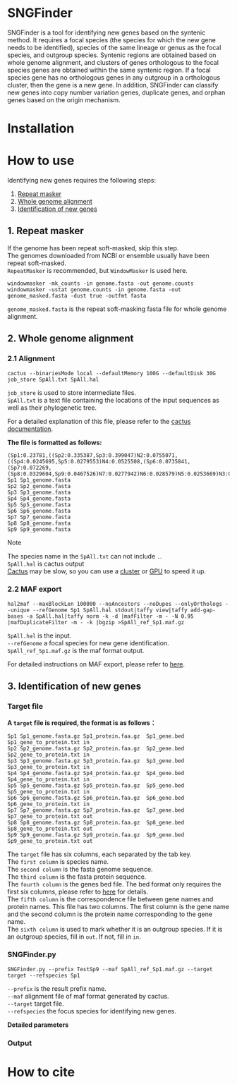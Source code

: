 # SNGFinder
SNGFinder is a tool for identifying new genes based on the syntenic method. It requires a focal species (the species for which the new gene needs to be identified), species of the same lineage or genus as the focal species, and outgroup species. Syntenic regions are obtained based on whole genome alignment, and clusters of genes orthologous to the focal species genes are obtained within the same syntenic region. If a focal species gene has no orthologous genes in any outgroup in a orthologous cluster, then the gene is a new gene. In addition, SNGFinder can classify new genes into copy number variation genes, duplicate genes, and orphan genes based on the origin mechanism.
# Installation

# How to use
Identifying new genes requires the following steps:  
1. [Repeat masker](#1-repeat-masker)
2. [Whole genome alignment](#2-whole-genome-alignment)
3. [Identification of new genes](#3-identification-of-new-genes)
## 1. Repeat masker
If the genome has been repeat soft-masked, skip this step.  
The genomes downloaded from NCBI or ensemble usually have been repeat soft-masked.  
`RepeatMasker` is recommended, but `WindowMasker` is used here.  
```
windowmasker -mk_counts -in genome.fasta -out genome.counts
windowmasker -ustat genome.counts -in genome.fasta -out genome_masked.fasta -dust true -outfmt fasta
```
`genome_masked.fasta` is the repeat soft-masking fasta file for whole genome alignment.

## 2. Whole genome alignment
### 2.1 Alignment
```
cactus --binariesMode local --defaultMemory 100G --defaultDisk 30G job_store SpAll.txt SpAll.hal
```
`job_store` is used to store intermediate files.  
`SpAll.txt` is a text file containing the locations of the input sequences as well as their phylogenetic tree.  
  
For a detailed explanation of this file, please refer to the [cactus documentation](https://github.com/ComparativeGenomicsToolkit/cactus/blob/master/doc/progressive.md#interface). 
  
**The file is formatted as follows:**  
```
(Sp1:0.23781,((Sp2:0.335387,Sp3:0.399047)N2:0.0755071,((Sp4:0.0245695,Sp5:0.0279553)N4:0.0525508,(Sp6:0.0735841,(Sp7:0.072269,(Sp8:0.0329604,Sp9:0.0467526)N7:0.0277942)N6:0.028579)N5:0.0253669)N3:0.281769)N1:0.23781)N0;
Sp1 Sp1_genome.fasta
Sp2 Sp2_genome.fasta
Sp3 Sp3_genome.fasta
Sp4 Sp4_genome.fasta
Sp5 Sp5_genome.fasta
Sp6 Sp6_genome.fasta
Sp7 Sp7_genome.fasta
Sp8 Sp8_genome.fasta
Sp9 Sp9_genome.fasta
```
> [!NOTE]
>The species name in the `SpAll.txt` can not include `.`.  
`SpAll.hal` is cactus output  
[Cactus](https://github.com/ComparativeGenomicsToolkit/cactus) may be slow, so you can use a [cluster](https://github.com/ComparativeGenomicsToolkit/cactus/blob/master/doc/progressive.md#running-on-a-cluster) or [GPU](https://github.com/ComparativeGenomicsToolkit/cactus/blob/master/doc/progressive.md#gpu-acceleration) to speed it up.
### 2.2 MAF export
```
hal2maf --maxBlockLen 100000 --noAncestors --noDupes --onlyOrthologs --unique --refGenome Sp1 SpAll.hal stdout|taffy view|taffy add-gap-bases -a SpAll.hal|taffy norm -k -d |mafFilter -m - -N 0.95 |mafDuplicateFilter -m - -k |bgzip >SpAll_ref_Sp1.maf.gz
```
`SpAll.hal` is the input.  
`--refGenome` a focal species for new gene identification.  
`SpAll_ref_Sp1.maf.gz` is the maf format output.  
  
For detailed instructions on MAF export, please refer to [here](https://github.com/ComparativeGenomicsToolkit/cactus/blob/master/doc/progressive.md#maf-export).
## 3. Identification of new genes
### Target file
**A `target` file is required, the format is as follows：**
```
Sp1 Sp1_genome.fasta.gz Sp1_protein.faa.gz  Sp1_gene.bed    Sp1_gene_to_protein.txt in
Sp2 Sp2_genome.fasta.gz Sp2_protein.faa.gz  Sp2_gene.bed    Sp2_gene_to_protein.txt in
Sp3 Sp3_genome.fasta.gz Sp3_protein.faa.gz  Sp3_gene.bed    Sp3_gene_to_protein.txt in
Sp4 Sp4_genome.fasta.gz Sp4_protein.faa.gz  Sp4_gene.bed    Sp4_gene_to_protein.txt in
Sp5 Sp5_genome.fasta.gz Sp5_protein.faa.gz  Sp5_gene.bed    Sp5_gene_to_protein.txt in
Sp6 Sp6_genome.fasta.gz Sp6_protein.faa.gz  Sp6_gene.bed    Sp6_gene_to_protein.txt in
Sp7 Sp7_genome.fasta.gz Sp7_protein.faa.gz  Sp7_gene.bed    Sp7_gene_to_protein.txt out
Sp8 Sp8_genome.fasta.gz Sp8_protein.faa.gz  Sp8_gene.bed    Sp8_gene_to_protein.txt out
Sp9 Sp9_genome.fasta.gz Sp9_protein.faa.gz  Sp9_gene.bed    Sp9_gene_to_protein.txt out
```
The `target` file has six columns, each separated by the tab key.  
The `first column` is species name.  
The `second column` is the fasta genome sequence.  
The `third column` is the fasta protein sequence.  
The `fourth column` is the genes bed file. The bed format only requires the first six columns, please refer to [here](https://grch37.ensembl.org/info/website/upload/bed.html) for details.  
The `fifth column` is the correspondence file between gene names and protein names. This file has two columns. The first column is the gene name and the second column is the protein name corresponding to the gene name.  
The `sixth column` is used to mark whether it is an outgroup species. If it is an outgroup species, fill in `out`. If not, fill in `in`.  
### SNGFinder.py
```
SNGFinder.py --prefix TestSp9 --maf SpAll_ref_Sp1.maf.gz --target target --refspecies Sp1
```
`--prefix` is the result prefix name.  
`--maf` alignment file of maf format generated by cactus.  
`--target` target file.  
`--refspecies` the focus species for identifying new genes.  
  
**Detailed parameters**  
### Output

# How to cite
